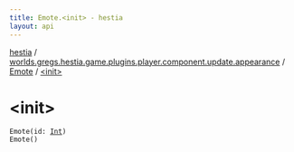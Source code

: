 ```yaml
---
title: Emote.<init> - hestia
layout: api
---
```


<div class='api-docs-breadcrumbs'><a href="../../index.html">hestia</a> / <a href="../index.html">worlds.gregs.hestia.game.plugins.player.component.update.appearance</a> / <a href="index.html">Emote</a> / <a href="./-init-.html">&lt;init&gt;</a></div>

# &lt;init&gt;

<div class="signature"><code><span class="identifier">Emote</span><span class="symbol">(</span><span class="parameterName" id="worlds.gregs.hestia.game.plugins.player.component.update.appearance.Emote$<init>(kotlin.Int)/id">id</span><span class="symbol">:</span>&nbsp;<a href="https://kotlinlang.org/api/latest/jvm/stdlib/kotlin/-int/index.html"><span class="identifier">Int</span></a><span class="symbol">)</span></code></div>

<div class="signature"><code><span class="identifier">Emote</span><span class="symbol">(</span><span class="symbol">)</span></code></div>
